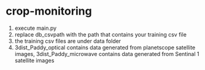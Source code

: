 # crop-monitoring

1) execute main.py 
2) replace db_csvpath with the path that contains your training csv file 
3) the training csv files are under data folder 
4) 3dist_Paddy_optical contains data generated from planetscope satellite images, 
   3dist_Paddy_microwave contains data generated from Sentinal 1 satellite images
